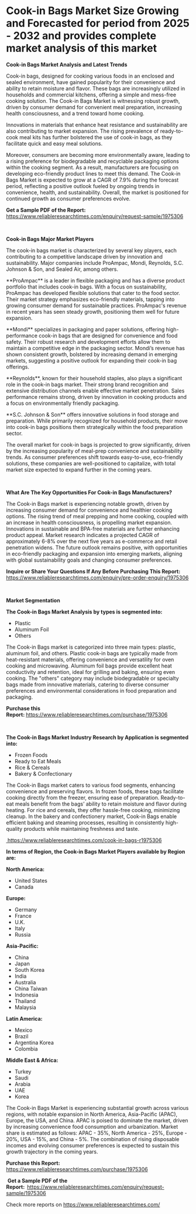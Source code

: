 <p><h1>Cook-in Bags Market Size Growing and Forecasted for period from 2025 - 2032 and provides complete market analysis of this market</h1></p><p><strong>Cook-in Bags Market Analysis and Latest Trends</strong></p>
<p><p>Cook-in bags, designed for cooking various foods in an enclosed and sealed environment, have gained popularity for their convenience and ability to retain moisture and flavor. These bags are increasingly utilized in households and commercial kitchens, offering a simple and mess-free cooking solution. The Cook-in Bags Market is witnessing robust growth, driven by consumer demand for convenient meal preparation, increasing health consciousness, and a trend toward home cooking. </p><p>Innovations in materials that enhance heat resistance and sustainability are also contributing to market expansion. The rising prevalence of ready-to-cook meal kits has further bolstered the use of cook-in bags, as they facilitate quick and easy meal solutions.</p><p>Moreover, consumers are becoming more environmentally aware, leading to a rising preference for biodegradable and recyclable packaging options within the cooking segment. As a result, manufacturers are focusing on developing eco-friendly product lines to meet this demand. The Cook-in Bags Market is expected to grow at a CAGR of 7.9% during the forecast period, reflecting a positive outlook fueled by ongoing trends in convenience, health, and sustainability. Overall, the market is positioned for continued growth as consumer preferences evolve.</p></p>
<p><strong>Get a Sample PDF of the Report:&nbsp;</strong> <a href="https://www.reliableresearchtimes.com/enquiry/request-sample/1975306?utm_campaign=3033&utm_medium=2&utm_source=Github&utm_content=ia&utm_term=28032025&utm_id=cook-in-bags">https://www.reliableresearchtimes.com/enquiry/request-sample/1975306</a></p>
<p>&nbsp;</p>
<p><strong>Cook-in Bags Major Market Players</strong></p>
<p><p>The cook-in bags market is characterized by several key players, each contributing to a competitive landscape driven by innovation and sustainability. Major companies include ProAmpac, Mondi, Reynolds, S.C. Johnson & Son, and Sealed Air, among others.</p><p>**ProAmpac** is a leader in flexible packaging and has a diverse product portfolio that includes cook-in bags. With a focus on sustainability, ProAmpac has developed flexible solutions that cater to the food sector. Their market strategy emphasizes eco-friendly materials, tapping into growing consumer demand for sustainable practices. ProAmpac's revenue in recent years has seen steady growth, positioning them well for future expansion.</p><p>**Mondi** specializes in packaging and paper solutions, offering high-performance cook-in bags that are designed for convenience and food safety. Their robust research and development efforts allow them to maintain a competitive edge in the packaging sector. Mondi’s revenue has shown consistent growth, bolstered by increasing demand in emerging markets, suggesting a positive outlook for expanding their cook-in bag offerings.</p><p>**Reynolds**, known for their household staples, also plays a significant role in the cook-in bags market. Their strong brand recognition and extensive distribution channels enable effective market penetration. Sales performance remains strong, driven by innovation in cooking products and a focus on environmentally friendly packaging.</p><p>**S.C. Johnson & Son** offers innovative solutions in food storage and preparation. While primarily recognized for household products, their move into cook-in bags positions them strategically within the food preparation sector.</p><p>The overall market for cook-in bags is projected to grow significantly, driven by the increasing popularity of meal-prep convenience and sustainability trends. As consumer preferences shift towards easy-to-use, eco-friendly solutions, these companies are well-positioned to capitalize, with total market size expected to expand further in the coming years.</p></p>
<p>&nbsp;</p>
<p><strong>What Are The Key Opportunities For Cook-in Bags Manufacturers?</strong></p>
<p><p>The Cook-in Bags market is experiencing notable growth, driven by increasing consumer demand for convenience and healthier cooking options. The rising trend of meal prepping and home cooking, coupled with an increase in health consciousness, is propelling market expansion. Innovations in sustainable and BPA-free materials are further enhancing product appeal. Market research indicates a projected CAGR of approximately 6-8% over the next five years as e-commerce and retail penetration widens. The future outlook remains positive, with opportunities in eco-friendly packaging and expansion into emerging markets, aligning with global sustainability goals and changing consumer preferences.</p></p>
<p><strong>Inquire or Share Your Questions If Any Before Purchasing This Report:</strong> <a href="https://www.reliableresearchtimes.com/enquiry/pre-order-enquiry/1975306?utm_campaign=3033&utm_medium=2&utm_source=Github&utm_content=ia&utm_term=28032025&utm_id=cook-in-bags">https://www.reliableresearchtimes.com/enquiry/pre-order-enquiry/1975306</a></p>
<p>&nbsp;</p>
<p><strong>Market Segmentation</strong></p>
<p><strong>The Cook-in Bags Market Analysis by types is segmented into:</strong></p>
<p><ul><li>Plastic</li><li>Aluminum Foil</li><li>Others</li></ul></p>
<p><p>The Cook-in Bags market is categorized into three main types: plastic, aluminum foil, and others. Plastic cook-in bags are typically made from heat-resistant materials, offering convenience and versatility for oven cooking and microwaving. Aluminum foil bags provide excellent heat conductivity and retention, ideal for grilling and baking, ensuring even cooking. The "others" category may include biodegradable or specialty bags made from innovative materials, catering to diverse consumer preferences and environmental considerations in food preparation and packaging.</p></p>
<p><strong>Purchase this Report:&nbsp;</strong><a href="https://www.reliableresearchtimes.com/purchase/1975306?utm_campaign=3033&utm_medium=2&utm_source=Github&utm_content=ia&utm_term=28032025&utm_id=cook-in-bags">https://www.reliableresearchtimes.com/purchase/1975306</a></p>
<p>&nbsp;</p>
<p><strong>The Cook-in Bags Market Industry Research by Application is segmented into:</strong></p>
<p><ul><li>Frozen Foods</li><li>Ready to Eat Meals</li><li>Rice & Cereals</li><li>Bakery & Confectionary</li></ul></p>
<p><p>The Cook-in Bags market caters to various food segments, enhancing convenience and preserving flavors. In frozen foods, these bags facilitate cooking directly from the freezer, ensuring ease of preparation. Ready-to-eat meals benefit from the bags’ ability to retain moisture and flavor during heating. For rice and cereals, they offer hassle-free cooking, minimizing cleanup. In the bakery and confectionery market, Cook-in Bags enable efficient baking and steaming processes, resulting in consistently high-quality products while maintaining freshness and taste.</p></p>
<p><a href="https://www.reliableresearchtimes.com/cook-in-bags-r1975306?utm_campaign=3033&utm_medium=2&utm_source=Github&utm_content=ia&utm_term=28032025&utm_id=cook-in-bags">&nbsp;https://www.reliableresearchtimes.com/cook-in-bags-r1975306</a></p>
<p><strong>In terms of Region, the Cook-in Bags Market Players available by Region are:</strong></p>
<p>
    <p> <strong> North America: </strong>
        <ul>
            <li>United States</li>
            <li>Canada</li>
        </ul>
        </p> 
    <p> <strong> Europe: </strong>
        <ul>
            <li>Germany</li>
            <li>France</li>
            <li>U.K.</li>
            <li>Italy</li>
            <li>Russia</li>
        </ul>
        </p> 
    <p> <strong> Asia-Pacific: </strong>
        <ul>
            <li>China</li>
            <li>Japan</li>
            <li>South Korea</li>
            <li>India</li>
            <li>Australia</li>
            <li>China Taiwan</li>
            <li>Indonesia</li>
            <li>Thailand</li>
            <li>Malaysia</li>
        </ul>
        </p> 
    <p> <strong> Latin America: </strong>
        <ul>
            <li>Mexico</li>
            <li>Brazil</li>
            <li>Argentina Korea</li>
            <li>Colombia</li>
        </ul>
        </p> 
    <p> <strong> Middle East & Africa: </strong>
        <ul>
            <li>Turkey</li>
            <li>Saudi</li>
            <li>Arabia</li>
            <li>UAE</li>
            <li>Korea</li>
        </ul>
    </p>
    </p>
<p><p>The Cook-in Bags Market is experiencing substantial growth across various regions, with notable expansion in North America, Asia-Pacific (APAC), Europe, the USA, and China. APAC is poised to dominate the market, driven by increasing convenience food consumption and urbanization. Market share is estimated as follows: APAC - 35%, North America - 25%, Europe - 20%, USA - 15%, and China - 5%. The combination of rising disposable incomes and evolving consumer preferences is expected to sustain this growth trajectory in the coming years.</p></p>
<p><strong>Purchase this Report: </strong><a href="https://www.reliableresearchtimes.com/purchase/1975306?utm_campaign=3033&utm_medium=2&utm_source=Github&utm_content=ia&utm_term=28032025&utm_id=cook-in-bags">https://www.reliableresearchtimes.com/purchase/1975306</a></p>
<p>&nbsp;<strong>Get a Sample PDF of the Report:&nbsp;&nbsp;</strong><a href="https://www.reliableresearchtimes.com/enquiry/request-sample/1975306?utm_campaign=3033&utm_medium=2&utm_source=Github&utm_content=ia&utm_term=28032025&utm_id=cook-in-bags">https://www.reliableresearchtimes.com/enquiry/request-sample/1975306</a></p>
<p><strong></strong></p>
<p>Check more reports on <a href="https://www.reliableresearchtimes.com/?utm_campaign=3033&utm_medium=2&utm_source=Github&utm_content=ia&utm_term=28032025&utm_id=cook-in-bags">https://www.reliableresearchtimes.com/</a></p>